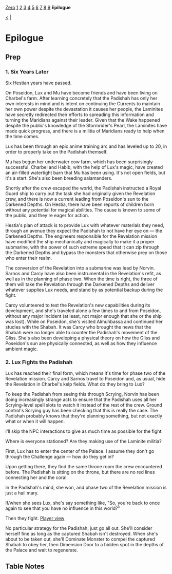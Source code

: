 [Zero](./Session0.md) [1](./Session1.md) [2](./Session2.md) [3](./Session3.md) [4](./Session4.md) [5](./Session5.md) [6](./Session6.md) [7](./Session7.md) [8](./Session8.md) [9](./Session9) **Epilogue**

[<](./Session9.md) |

# Epilogue

## Prep

### 1. Six Years Later

Six Hestian years have passed.

On Poseidon, Lux and Mu have become friends and have been living on Charbel's farm. After learning concretely that the Padishah has only her own interests in mind and is intent on continuing the Currents to maintain her own power despite the devastation it causes her people, the Laminites have secretly redirected their efforts to spreading this information and turning the Maridians against their leader. Given that the Wake happened despite the public's knowledge of the Stormrider's Pearl, the Laminites have made quick progress, and there is a militia of Maridians ready to help when the time comes.

Lux has been through an epic anime training arc and has leveled up to 20, in order to properly take on the Padishah themself.

Mu has begun her underwater cow farm, which has been surprisingly successful. Charbel and Habib, with the help of Lux's magic, have created an air-filled watertight barn that Mu has been using. It's not open fields, but it's a start. She's also been breeding salamanders.

Shortly after the crew escaped the world, the Padishah instructed a Royal Guard ship to carry out the task she had originally given the Revelation crew, and there is now a current leading from Poseidon's sun to the Darkened Depths. On Hestia, there have been reports of children born without any potential for magical abilities. The cause is known to some of the public, and they're eager for action.

Hestia's plan of attack is to provide Lux with whatever materials they need, through an avenue they expect the Padishah to not have her eye on — the Darkened Depths. The engineers responsible for the Revelation mission have modified the ship mechanically and magically to make it a proper submarine, with the power of such extreme speed that it can zip through the Darkened Depths and bypass the monsters that otherwise prey on those who enter their realm.

The conversion of the Revelation into a submarine was lead by Norvin. Sarnos and Carcy have also been instrumental in the Revelation's refit, as well as in the planning of phase two. When the time is right, the three of them will take the Revelation through the Darkened Depths and deliver whatever supplies Lux needs, and stand by as potential backup during the fight.

Carcy volunteered to test the Revelation's new capabilities during its development, and she's traveled alone a few times to and from Poseidon, without any major incident (at least, not major enough that she or the ship was lost). While on Poseidon, she's visited Almuhbassa and continued her studies with the Shabah. It was Carcy who brought the news that the Shabah were no longer able to counter the Padishah's movement of the Gliss. She's also been developing a physical theory on how the Gliss and Poseidon's sun are physically connected, as well as how they influence ambient magic.

### 2. Lux Fights the Padishah

Lux has reached their final form, which means it's time for phase two of the Revelation mission. Carcy and Sarnos travel to Poseidon and, as usual, hide the Revelation in Charbel's kelp fields. What do they bring to Lux?

To keep the Padishah from seeing this through Scrying, Norvin has been doing increasingly strange acts to ensure that the Padishah uses all her Scrying-level spell slots to watch it instead of the rest of the crew. Ground control's Scrying guy has been checking that this is really the case. The Padishah probably knows that they're planning something, but not exactly what or when it will happen.

I'll skip the NPC interactions to give as much time as possible for the fight.

Where is everyone stationed? Are they making use of the Laminite militia?

First, Lux has to enter the center of the Palace. I assume they don't go through the Challenge again — how do they get in?

Upon getting there, they find the same throne room the crew encountered before. The Padishah is sitting on the throne, but there are no red lines connecting her and the coral.

In the Padishah's mind, she won, and phase two of the Revelation mission is just a hail mary.

If/when she sees Lux, she's say something like, "So, you're back to once again to see that you have no influence in this world?"

Then they fight. [Player view](https://www.improved-initiative.com/p/t42xh8t7)

No particular strategy for the Padishah, just go all out. She'll consider herself fine as long as the captured Shabah isn't destroyed. When she's about to be taken out, she'll Dominate Monster to compel the captured Shabah to obey her, then Dimension Door to a hidden spot in the depths of the Palace and wait to regenerate.

## Table Notes
